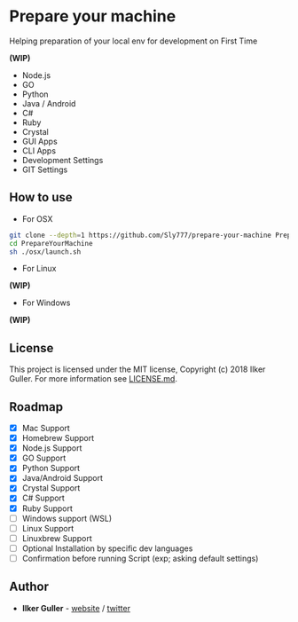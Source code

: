 # Prepare your machine

Helping preparation of your local env for development on First Time

**(WIP)**

- Node.js
- GO
- Python
- Java / Android
- C#
- Ruby
- Crystal
- GUI Apps
- CLI Apps
- Development Settings
- GIT Settings

## How to use

- For OSX

```bash
git clone --depth=1 https://github.com/Sly777/prepare-your-machine PrepareYourMachine
cd PrepareYourMachine
sh ./osx/launch.sh
```

- For Linux

**(WIP)**

- For Windows

**(WIP)**

## License

This project is licensed under the MIT license, Copyright (c) 2018 Ilker Guller. For more information see [LICENSE.md](LICENSE.md).

## Roadmap

- [x] Mac Support
- [x] Homebrew Support
- [x] Node.js Support
- [x] GO Support
- [x] Python Support
- [x] Java/Android Support
- [x] Crystal Support
- [x] C# Support
- [x] Ruby Support
- [ ] Windows support (WSL)
- [ ] Linux Support
- [ ] Linuxbrew Support
- [ ] Optional Installation by specific dev languages
- [ ] Confirmation before running Script (exp; asking default settings)

## Author

* **Ilker Guller** - [website](https://ilkerguller.com) / [twitter](https://twitter.com/the_bluescreen)
